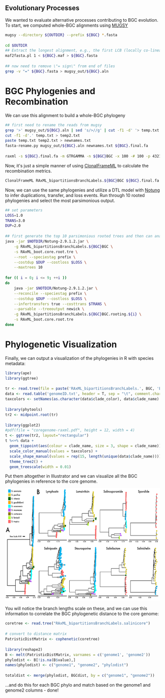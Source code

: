 ## Evolutionary Processes 

We wanted to evaluate alternative processes contributing to BGC evolution. To start, we computed whole-BGC alignments using [MUGSY](http://mugsy.sourceforge.net/)

```bash
mugsy --directory ${OUTDIR} --prefix ${BGC} *.fasta

cd $OUTDIR
## Extract the longest alignment, e.g., the first LCB (locally co-linear block)
maf2fasta.pl 1 < ${BGC}.maf > ${BGC}.fasta

## now need to remove \"= sign\" from end of files 
grep -v "=" ${BGC}.fasta > mugsy_out/${BGC}.aln
```
# BGC Phylogenies and Recombination

We can use this alignment to build a whole-BGC phylogeny

```bash
## first need to rename the reads from mugsy
grep '>' mugsy_out/${BGC}.aln | sed 's/>//g' | cut -f1 -d' '> temp.txt
cut -f1 -d'.' temp.txt > temp2.txt
paste temp.txt temp2.txt > newnames.txt
fasta-rename.py mugsy_out/${BGC}.aln newnames.txt ${BGC}.final.fa

raxml -s ${BGC}.final.fa -m GTRGAMMA -n ${BGC}BGC -x 100 -# 100 -p 4321 -f a -T 4
```

Now, it's just a simple manner of using [ClonalFrameML](https://github.com/xavierdidelot/ClonalFrameML) to calculate the recombination metrics.

```bash
ClonalFrameML RAxML_bipartitionsBranchLabels.${BGC}BGC ${BGC}.final.fa ${BGC}BGC &> out
```

Now, we can use the same phylogenies and utilize a DTL model with [Notung](http://www.cs.cmu.edu/~durand/Notung/) to infer duplications, transfer, and loss events. Run through 10 rooted phylogenies and select the most parsimonious output.

```bash
## set parameters
LOSS=1.0
TRANS=3.0
DUP=2.0

## first generate the top 10 parsimonious rooted trees and then can analyze each
java -jar $NOTDIR/Notung-2.9.1.2.jar \
	-g RAxML_bipartitionsBranchLabels.${BGC}BGC \
	-s RAxML_boot.core.root.tre \
	--root --speciestag prefix \
	--costdup $DUP --costloss $LOSS \
	--maxtrees 10

for (( i = 0; i <= 9; ++i ))
do
	java -jar $NOTDIR/Notung-2.9.1.2.jar \
	--reconcile --speciestag prefix \
	--costdup $DUP --costloss $LOSS \
	--infertransfers true --costtrans $TRANS \
	--parsable --treeoutput newick \
	-g RAxML_bipartitionsBranchLabels.${BGC}BGC.rooting.${i} \
	-s RAxML_boot.core.root.tre 
done
```

# Phylogenetic Visualization

Finally, we can output a visualization of the phylogenies in R with species metadata:

```R
library(ape)
library(ggtree)

tr <- read.tree(file = paste('RAxML_bipartitionsBranchLabels.', BGC, 'BGC', sep = ''))
data <- read.table('genomeID.txt', header = T, sep = "\t", comment.char = "")
taxcolors <- setNames(as.character(data$clade_color), data$clade_name)

library(phytools)
tr2 <- midpoint.root(tr)

library(ggplot2)
#pdf(file = "coregenome-raxml.pdf", height = 12, width = 4)
t <- ggtree(tr2, layout="rectangular") 
t %<+% data + 
  geom_tippoint(aes(colour = clade_name, size = 3, shape = clade_name)) +
  scale_color_manual(values = taxcolors) +
  scale_shape_manual(values = rep(15, length(unique(data$clade_name)))) +
  theme_tree2() +
  geom_treescale(width = 0.01)
```

Put them altogether in Illustrator and we can visualize all the BGC phylogenies in reference to the core genome.

<p align="center">
  <img width="608" height="364" src="../images/BGCphylos-01.png">
</p>

You will notice the branch lengths scale on these, and we can use this information to correlate the BGC phylogenetic distance to the core genome:

```R
coretree <- read.tree("RAxML_bipartitionsBranchLabels.salinicore")

# convert to distance matrix
PatristicDistMatrix <- cophenetic(coretree)

library(reshape2)
B <- melt(PatristicDistMatrix, varnames = c('genome1', 'genome2')) 
phylodist <- B[!is.na(B$value),]
names(phylodist) <- c("genome1", "genome2", "phylodist")

totaldist <- merge(phylodist, BGCdist, by = c("genome1", "genome2"))
```

...and do this for each BGC phylo and match based on the genome1 and genome2 columns - done!

